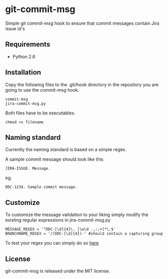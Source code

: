 # git-commit-msg

Simple git commit-msg hook to ensure that commit messages contain Jira issue id's


## Requirements

- Python 2.6


## Installation

Copy the following files to the .git/hook directory in the repository you are going to use the commit-msg hook.

```
commit-msg
jira-commit-msg.py
```

Both files have to be executables.

```
chmod +x filename
```


## Naming standard

Currently the naming standard is based on a simple regex.

A sample commit message should look like this

```
JIRA-ISSUE. Message.
```

eg.

```
DDC-1234. Sample commit message.
```


## Customize

To customize the message validation to your liking simply modify the existing regular expressions in jira-commit-msg.py

```
MESSAGE_REGEX = '^DDC-[\d]{4}\. [\w\d .,:;+]*\.$'
BRANCHNAME_REGEX = '/(DDC-[\d]{4})-' #should contain a capturing group
```

To test your regex you can simply do so [here](http://pythex.org/)


## License

git-commit-msg is released under the MIT license.

